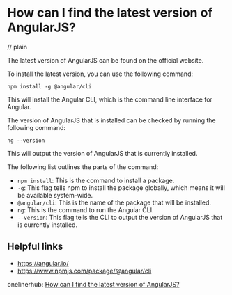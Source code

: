 # How can I find the latest version of AngularJS?
// plain

The latest version of AngularJS can be found on the official website.

To install the latest version, you can use the following command:
```
npm install -g @angular/cli
```
This will install the Angular CLI, which is the command line interface for Angular.

The version of AngularJS that is installed can be checked by running the following command:
```
ng --version
```
This will output the version of AngularJS that is currently installed.

The following list outlines the parts of the command:
- `npm install`: This is the command to install a package.
- `-g`: This flag tells npm to install the package globally, which means it will be available system-wide.
- `@angular/cli`: This is the name of the package that will be installed.
- `ng`: This is the command to run the Angular CLI.
- `--version`: This flag tells the CLI to output the version of AngularJS that is currently installed.

## Helpful links
- https://angular.io/
- https://www.npmjs.com/package/@angular/cli

onelinerhub: [How can I find the latest version of AngularJS?](https://onelinerhub.com/angularjs/how-can-i-find-the-latest-version-of-angularjs)